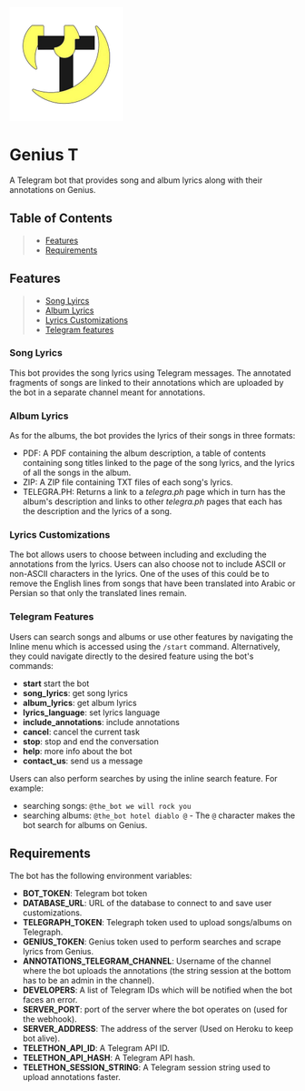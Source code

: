 <img src="logo.png" width="200"/>

# Genius T
A Telegram bot that provides song and album lyrics along with their annotations on Genius.

## Table of Contents
> -   [Features](#features)
> -   [Requirements](#requirements)

## Features
> -   [Song Lyircs](#song-lyircs)
> -   [Album Lyrics](#album-lyrics)
> -   [Lyrics Customizations](#environment-variables)
> -   [Telegram features](#deploying-to-heroku)


### Song Lyrics
This bot provides the song lyrics using Telegram messages. The annotated fragments of songs are linked to their annotations which are uploaded by the bot in a separate channel meant for annotations.


### Album Lyrics
As for the albums, the bot provides the lyrics of their songs in three formats:
- PDF: A PDF containing the album description, a table of contents containing song titles linked to the page of the song lyrics, and the lyrics of all the songs in the album.
- ZIP: A ZIP file containing TXT files of each song's lyrics.
- TELEGRA.PH: Returns a link to a *telegra.ph* page which in turn has the album's description and links to other *telegra.ph* pages that each has the description and the lyrics of a song.


### Lyrics Customizations
The bot allows users to choose between including and excluding the annotations from the lyrics. Users can also choose not to include ASCII or non-ASCII characters in the lyrics. One of the uses of this could be to remove the English lines from songs that have been translated into Arabic or Persian so that only the translated lines remain.


### Telegram Features
Users can search songs and albums or use other features by navigating the Inline menu which is accessed using the `/start` command. Alternatively, they could navigate directly to the desired feature using the bot's commands:
- **start**
  start the bot
- **song_lyrics**:
  get song lyrics
- **album_lyrics**:
  get album lyrics
- **lyrics_language**:
  set lyrics language
- **include_annotations**:
  include annotations
- **cancel**:
  cancel the current task
- **stop**:
  stop and end the conversation
- **help**:
  more info about the bot
- **contact_us**:
  send us a message

Users can also perform searches by using the inline search feature. For example:
- searching songs: `@the_bot we will rock you`
- searching albums: `@the_bot hotel diablo @` - The `@` character makes the bot search for albums on Genius.
 

## Requirements
The bot has the following environment variables:
- **BOT_TOKEN**:
  Telegram bot token
- **DATABASE_URL**:
  URL of the database to connect to and save user customizations.
- **TELEGRAPH_TOKEN**:
  Telegraph token used to upload songs/albums on Telegraph.
- **GENIUS_TOKEN**:
  Genius token used to perform searches and scrape lyrics from Genius.
- **ANNOTATIONS_TELEGRAM_CHANNEL**:
  Username of the channel where the bot uploads the annotations (the string session at the bottom has to be an admin in the channel).
- **DEVELOPERS**:
  A list of Telegram IDs which will be notified when the bot faces an error.
- **SERVER_PORT**:
  port of the server where the bot operates on (used for the webhook).
- **SERVER_ADDRESS**:
  The address of the server (Used on Heroku to keep bot alive).
- **TELETHON_API_ID**:
  A Telegram API ID.
- **TELETHON_API_HASH**:
  A Telegram API hash.
- **TELETHON_SESSION_STRING**:
  A Telegram session string used to upload annotations faster.
